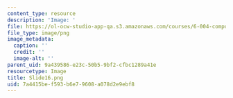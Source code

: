 ```yaml
---
content_type: resource
description: 'Image: '
file: https://ol-ocw-studio-app-qa.s3.amazonaws.com/courses/6-004-computation-structures-spring-2017/7a4415bef593b6e79608a078d2e9ebf8_Slide16.png
file_type: image/png
image_metadata:
  caption: ''
  credit: ''
  image-alt: ''
parent_uid: 9a439586-e23c-50b5-9bf2-cfbc1289a41e
resourcetype: Image
title: Slide16.png
uid: 7a4415be-f593-b6e7-9608-a078d2e9ebf8
---
```

